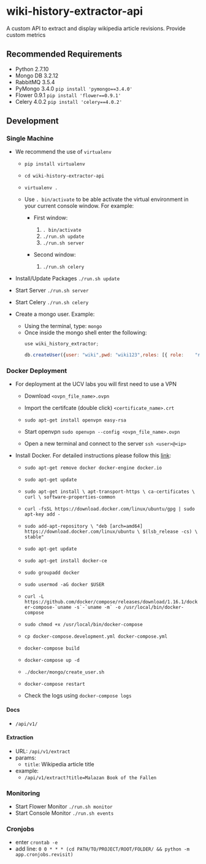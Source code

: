 # wiki-history-extractor-api

A custom API to extract and display wikipedia article revisions. Provide custom metrics

## Recommended Requirements

* Python 2.7.10
* Mongo DB 3.2.12
* RabbitMQ 3.5.4
* PyMongo 3.4.0 `pip install 'pymongo==3.4.0'`
* Flower 0.9.1 `pip install 'flower==0.9.1'`
* Celery 4.0.2 `pip install 'celery==4.0.2'`

## Development

### Single Machine

* We recommend the use of `virtualenv`

  * `pip install virtualenv`

  * `cd wiki-history-extractor-api`

  * `virtualenv .`

  * Use `. bin/activate` to be able activate the virtual environment in your current console window. For example:

    * First window:
      1. `. bin/activate`
      2. `./run.sh update`
      3. `./run.sh server`

    * Second window:
      1. `./run.sh celery`

* Install/Update Packages `./run.sh update`
* Start Server `./run.sh server`
* Start Celery `./run.sh celery`
* Create a mongo user.  Example:
  * Using the terminal, type: `mongo`
  * Once inside the mongo shell enter the following:
    ```javascript
    use wiki_history_extractor;

    db.createUser({user: "wiki",pwd: "wiki123",roles: [{ role:    "readWrite", db: "wiki_history_extractor" }]});
    ```

### Docker Deployment

* For deployment at the UCV labs you will first need to use a VPN

  * Download `<ovpn_file_name>.ovpn`

  * Import the certifcate (double click) `<certificate_name>.crt`

  * `sudo apt-get install openvpn easy-rsa`

  * Start openvpn `sudo openvpn --config <ovpn_file_name>.ovpn`

  * Open a new terminal and connect to the server `ssh <user>@<ip>`

* Install Docker. For detailed instructions please follow this [link](https://docs.docker.com/engine/installation/linux/docker-ce/ubuntu/#install-using-the-repository):

  * `sudo apt-get remove docker docker-engine docker.io`

  * `sudo apt-get update`

  * `sudo apt-get install \
    apt-transport-https \
    ca-certificates \
    curl \
    software-properties-common`

  * `curl -fsSL https://download.docker.com/linux/ubuntu/gpg | sudo apt-key add -`

  * `sudo add-apt-repository \
        "deb [arch=amd64] https://download.docker.com/linux/ubuntu \
        $(lsb_release -cs) \
        stable"`

  * `sudo apt-get update`

  * `sudo apt-get install docker-ce`

  * `sudo groupadd docker`

  * `sudo usermod -aG docker $USER`

  * ```curl -L https://github.com/docker/compose/releases/download/1.16.1/docker-compose-`uname -s`-`uname -m` -o /usr/local/bin/docker-compose```

  * `sudo chmod +x /usr/local/bin/docker-compose`

  * `cp docker-compose.development.yml docker-compose.yml`

  * `docker-compose build`

  * `docker-compose up -d`

  * `./docker/mongo/create_user.sh`

  * `docker-compose restart`

  * Check the logs using `docker-compose logs`

#### Docs

* `/api/v1/`

#### Extraction

* URL: `/api/v1/extract`
* params:
  * `title`: Wikipedia article title
* example:
  * `/api/v1/extract?title=Malazan Book of the Fallen`

### Monitoring

* Start Flower Monitor `./run.sh monitor`
* Start Console Monitor `./run.sh events`

### Cronjobs

* enter `crontab -e`
* add line: `0 0 * * * (cd PATH/TO/PROJECT/ROOT/FOLDER/ && python -m app.cronjobs.revisit)`
